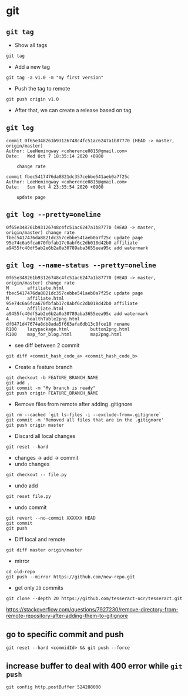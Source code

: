 # git

## `git tag`
* Show all tags
```
git tag
```

* Add a new tag
```
git tag -a v1.0 -m "my first version"
```

* Push the tag to remote
```
git push origin v1.0
```

* After that, we can create a release based on tag

## `git log`
```
commit 0f65e348261b93126748c4fc51ac6247a1b87770 (HEAD -> master, origin/master)
Author: LeeHemingway <coherence0815@gmail.com>
Date:   Wed Oct 7 18:35:14 2020 +0900

    change rate

commit fbec5417476da8821dc357cebbe541aeb0a7f25c
Author: LeeHemingway <coherence0815@gmail.com>
Date:   Sun Oct 4 23:35:54 2020 +0900

    update page
```

## `git log --pretty=oneline`
```
0f65e348261b93126748c4fc51ac6247a1b87770 (HEAD -> master, origin/master) change rate
fbec5417476da8821dc357cebbe541aeb0a7f25c update page
95e74c6a6fca670fbfab17c0abf6c2db018d42b0 affiliate
a9455fc40df5ab2e6b2a0a30789aba3655eea95c add watermark
```

## `git log --name-status --pretty=oneline`
```
0f65e348261b93126748c4fc51ac6247a1b87770 (HEAD -> master, origin/master) change rate
M       affiliate.html
fbec5417476da8821dc357cebbe541aeb0a7f25c update page
M       affiliate.html
95e74c6a6fca670fbfab17c0abf6c2db018d42b0 affiliate
A       affiliate.html
a9455fc40df5ab2e6b2a0a30789aba3655eea95c add watermark
A       healthTable2png.html
df0471d47674a8db8ada5f663afa6db13c8fce10 rename
R100    lazypackage.html        button2png.html
R100    map_for_blog.html       map2png.html
```

* see diff between 2 commit 
```
git diff <commit_hash_code_a> <commit_hash_code_b> 
```

* Create a feature branch  
```
git checkout -b FEATURE_BRANCH_NAME
git add .
git commit -m "My branch is ready"
git push origin FEATURE_BRANCH_NAME
```

* Remove files from remote after adding .gitignore  
```
git rm --cached `git ls-files -i --exclude-from=.gitignore` 
git commit -m 'Removed all files that are in the .gitignore' 
git push origin master
```

* Discard all local changes  
```
git reset --hard
```

* changes -> add -> commit
* undo changes
```
git checkout -- file.py
```

* undo add
```
git reset file.py
```

* undo commit
```
git revert --no-commit XXXXXX HEAD
git commit
git push
```

* Diff local and remote  
```
git diff master origin/master
```

* mirror  
```
cd old-repo
git push --mirror https://github.com/new-repo.git
```

* get only `20` commits
```
git clone --depth 20 https://github.com/tesseract-ocr/tesseract.git
```

https://stackoverflow.com/questions/7927230/remove-directory-from-remote-repository-after-adding-them-to-gitignore


## go to specific commit and push
```
git reset --hard <commidId> && git push --force
```

## increase buffer to deal with 400 error while `git push`
```
git config http.postBuffer 524288000
```


